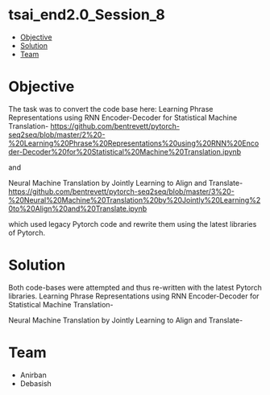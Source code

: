 # tsai_end2.0_Session_8

- [Objective](#objective)
- [Solution](#solution)
- [Team](#team)



# Objective
The task was to convert the code base here:
Learning Phrase Representations using RNN Encoder-Decoder for Statistical Machine Translation- https://github.com/bentrevett/pytorch-seq2seq/blob/master/2%20-%20Learning%20Phrase%20Representations%20using%20RNN%20Encoder-Decoder%20for%20Statistical%20Machine%20Translation.ipynb

and

Neural Machine Translation by Jointly Learning to Align and Translate- https://github.com/bentrevett/pytorch-seq2seq/blob/master/3%20-%20Neural%20Machine%20Translation%20by%20Jointly%20Learning%20to%20Align%20and%20Translate.ipynb
 

which used legacy Pytorch code and rewrite them using the latest libraries of Pytorch. 



# Solution
Both code-bases were attempted and thus re-written with the latest Pytorch libraries. 
Learning Phrase Representations using RNN Encoder-Decoder for Statistical Machine Translation- 

Neural Machine Translation by Jointly Learning to Align and Translate- 


# Team
- Anirban
- Debasish
